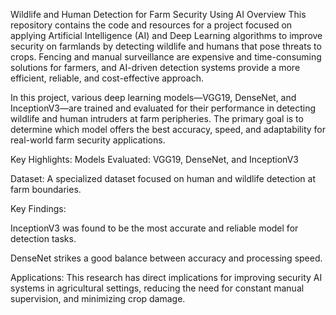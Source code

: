Wildlife and Human Detection for Farm Security Using AI
Overview
This repository contains the code and resources for a project focused on applying Artificial Intelligence (AI) and Deep Learning algorithms to improve security on farmlands by detecting wildlife and humans that pose threats to crops. Fencing and manual surveillance are expensive and time-consuming solutions for farmers, and AI-driven detection systems provide a more efficient, reliable, and cost-effective approach.

In this project, various deep learning models—VGG19, DenseNet, and InceptionV3—are trained and evaluated for their performance in detecting wildlife and human intruders at farm peripheries. The primary goal is to determine which model offers the best accuracy, speed, and adaptability for real-world farm security applications.

Key Highlights:
Models Evaluated: VGG19, DenseNet, and InceptionV3

Dataset: A specialized dataset focused on human and wildlife detection at farm boundaries.

Key Findings:

InceptionV3 was found to be the most accurate and reliable model for detection tasks.

DenseNet strikes a good balance between accuracy and processing speed.

Applications: This research has direct implications for improving security AI systems in agricultural settings, reducing the need for constant manual supervision, and minimizing crop damage.
